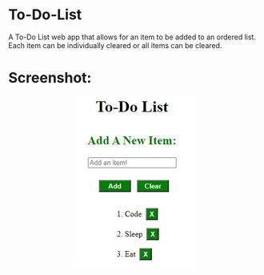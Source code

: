 # To-Do-List
A To-Do List web app that allows for an item to be added to an ordered list. Each item can be individually cleared or all items can be cleared. 

# Screenshot:

<p align="center">
  <img src="Screenshot/To-Do-List-Screenshot.JPG" />
</p>

#

